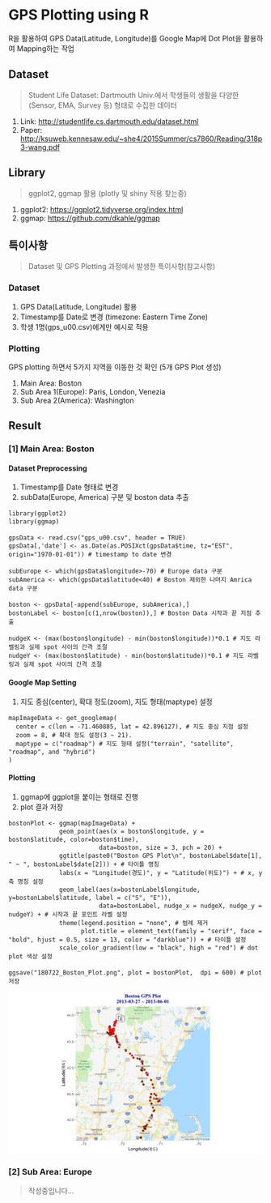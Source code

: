 
# GPS Plotting using R
R을 활용하여 GPS Data(Latitude, Longitude)를 Google Map에 Dot Plot을 활용하여 Mapping하는 작업 

## Dataset
> Student Life Dataset: Dartmouth Univ.에서 학생들의 생활을 다양한(Sensor, EMA, Survey 등) 형태로 수집한 데이터 

1. Link: http://studentlife.cs.dartmouth.edu/dataset.html
2. Paper: http://ksuweb.kennesaw.edu/~she4/2015Summer/cs7860/Reading/318p3-wang.pdf

 
## Library
> ggplot2, ggmap 활용 (plotly 및 shiny 적용  찾는중)
1. ggplot2: https://ggplot2.tidyverse.org/index.html
2. ggmap: https://github.com/dkahle/ggmap
 
## 특이사항
> Dataset 및 GPS Plotting 과정에서 발생한 특이사항(참고사항)

### Dataset
 1. GPS Data(Latitude, Longitude) 활용
 2. Timestamp를 Date로 변경 (timezone: Eastern Time Zone)
 3. 학생 1명(gps_u00.csv)에게만 예시로 적용

### Plotting
GPS plotting 하면서 5가지 지역을 이동한 것 확인 (5개 GPS Plot 생성)
 1. Main Area: Boston
 2. Sub Area 1(Europe): Paris, London, Venezia
 3. Sub Area 2(America): Washington


## Result

### [1] Main Area: Boston
 
#### Dataset Preprocessing
 1. Timestamp를 Date 형태로 변경
 2. subData(Europe, America) 구분 및 boston data 추출
```
library(ggplot2)
library(ggmap)

gpsData <- read.csv("gps_u00.csv", header = TRUE)
gpsData[,'date'] <- as.Date(as.POSIXct(gpsData$time, tz="EST", origin="1970-01-01")) # timestamp to date 변경

subEurope <- which(gpsData$longitude>-70) # Europe data 구분
subAmerica <- which(gpsData$latitude<40) # Boston 제외한 나머지 Amrica data 구분

boston <- gpsData[-append(subEurope, subAmerica),]
bostonLabel <- boston[c(1,nrow(boston)),] # Boston Data 시작과 끝 지점 추출

nudgeX <- (max(boston$longitude) - min(boston$longitude))*0.1 # 지도 라벨링과 실제 spot 사이의 간격 조절
nudgeY <- (max(boston$latitude) - min(boston$latitude))*0.1 # 지도 라벨링과 실제 spot 사이의 간격 조절
```

#### Google Map Setting
 1. 지도 중심(center), 확대 정도(zoom), 지도 형태(maptype) 설정
```
mapImageData <- get_googlemap(
  center = c(lon = -71.460885, lat = 42.896127), # 지도 중심 지점 설정
  zoom = 8, # 확대 정도 설정(3 ~ 21). 
  maptype = c("roadmap") # 지도 형태 설정("terrain", "satellite", "roadmap", and "hybrid")
) 
```

#### Plotting
 1. ggmap에 ggplot을 붙이는 형태로 진행
 2. plot 결과 저장
```
bostonPlot <- ggmap(mapImageData) + 
              geom_point(aes(x = boston$longitude, y = boston$latitude, color=boston$time), 
                         data=boston, size = 3, pch = 20) + 
              ggtitle(paste0("Boston GPS Plot\n", bostonLabel$date[1], " ~ ", bostonLabel$date[2])) + # 타이틀 명칭
              labs(x = "Longitude(경도)", y = "Latitude(위도)") + # x, y축 명칭 설정
              geom_label(aes(x=bostonLabel$longitude, y=bostonLabel$latitude, label = c("S", "E")), 
                         data=bostonLabel, nudge_x = nudgeX, nudge_y = nudgeY) + # 시작과 끝 포인트 라벨 설정
              theme(legend.position = "none", # 범례 제거
                    plot.title = element_text(family = "serif", face = "bold", hjust = 0.5, size = 13, color = "darkblue")) + # 타이틀 설정
              scale_color_gradient(low = "black", high = "red") # dot plot 색상 설정
  
ggsave("180722_Boston_Plot.png", plot = bostonPlot,  dpi = 600) # plot 저장
```

![Boston Plot Result]

[Boston Plot Result]: 180722_Boston_Plot.png


### [2] Sub Area: Europe
> 작성중입니다...
